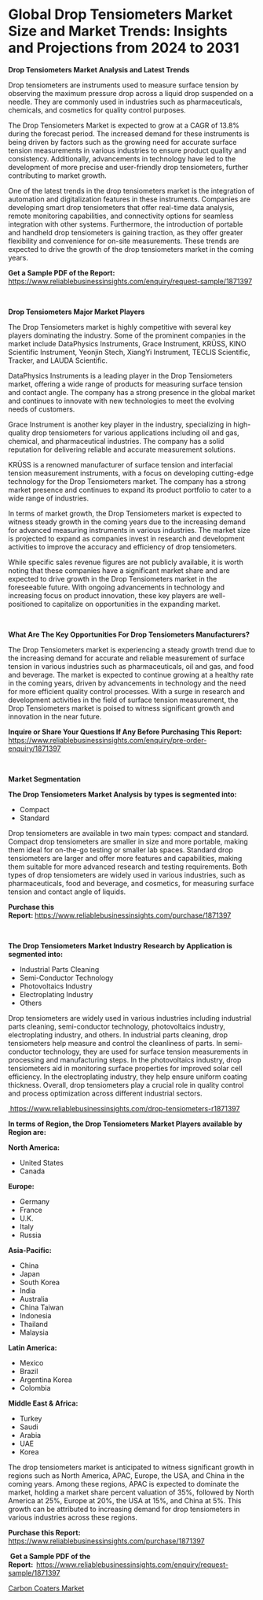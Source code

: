 <p><h1>Global Drop Tensiometers Market Size and Market Trends: Insights and Projections from 2024 to 2031</h1></p><p><strong>Drop Tensiometers Market Analysis and Latest Trends</strong></p>
<p><p>Drop tensiometers are instruments used to measure surface tension by observing the maximum pressure drop across a liquid drop suspended on a needle. They are commonly used in industries such as pharmaceuticals, chemicals, and cosmetics for quality control purposes.</p><p>The Drop Tensiometers Market is expected to grow at a CAGR of 13.8% during the forecast period. The increased demand for these instruments is being driven by factors such as the growing need for accurate surface tension measurements in various industries to ensure product quality and consistency. Additionally, advancements in technology have led to the development of more precise and user-friendly drop tensiometers, further contributing to market growth.</p><p>One of the latest trends in the drop tensiometers market is the integration of automation and digitalization features in these instruments. Companies are developing smart drop tensiometers that offer real-time data analysis, remote monitoring capabilities, and connectivity options for seamless integration with other systems. Furthermore, the introduction of portable and handheld drop tensiometers is gaining traction, as they offer greater flexibility and convenience for on-site measurements. These trends are expected to drive the growth of the drop tensiometers market in the coming years.</p></p>
<p><strong>Get a Sample PDF of the Report:&nbsp;</strong> <a href="https://www.reliablebusinessinsights.com/enquiry/request-sample/1871397">https://www.reliablebusinessinsights.com/enquiry/request-sample/1871397</a></p>
<p>&nbsp;</p>
<p><strong>Drop Tensiometers Major Market Players</strong></p>
<p><p>The Drop Tensiometers market is highly competitive with several key players dominating the industry. Some of the prominent companies in the market include DataPhysics Instruments, Grace Instrument, KRÜSS, KINO Scientific Instrument, Yeonjin Stech, XiangYi Instrument, TECLIS Scientific, Tracker, and LAUDA Scientific.</p><p>DataPhysics Instruments is a leading player in the Drop Tensiometers market, offering a wide range of products for measuring surface tension and contact angle. The company has a strong presence in the global market and continues to innovate with new technologies to meet the evolving needs of customers.</p><p>Grace Instrument is another key player in the industry, specializing in high-quality drop tensiometers for various applications including oil and gas, chemical, and pharmaceutical industries. The company has a solid reputation for delivering reliable and accurate measurement solutions.</p><p>KRÜSS is a renowned manufacturer of surface tension and interfacial tension measurement instruments, with a focus on developing cutting-edge technology for the Drop Tensiometers market. The company has a strong market presence and continues to expand its product portfolio to cater to a wide range of industries.</p><p>In terms of market growth, the Drop Tensiometers market is expected to witness steady growth in the coming years due to the increasing demand for advanced measuring instruments in various industries. The market size is projected to expand as companies invest in research and development activities to improve the accuracy and efficiency of drop tensiometers.</p><p>While specific sales revenue figures are not publicly available, it is worth noting that these companies have a significant market share and are expected to drive growth in the Drop Tensiometers market in the foreseeable future. With ongoing advancements in technology and increasing focus on product innovation, these key players are well-positioned to capitalize on opportunities in the expanding market.</p></p>
<p>&nbsp;</p>
<p><strong>What Are The Key Opportunities For Drop Tensiometers Manufacturers?</strong></p>
<p><p>The Drop Tensiometers market is experiencing a steady growth trend due to the increasing demand for accurate and reliable measurement of surface tension in various industries such as pharmaceuticals, oil and gas, and food and beverage. The market is expected to continue growing at a healthy rate in the coming years, driven by advancements in technology and the need for more efficient quality control processes. With a surge in research and development activities in the field of surface tension measurement, the Drop Tensiometers market is poised to witness significant growth and innovation in the near future.</p></p>
<p><strong>Inquire or Share Your Questions If Any Before Purchasing This Report:</strong> <a href="https://www.reliablebusinessinsights.com/enquiry/pre-order-enquiry/1871397">https://www.reliablebusinessinsights.com/enquiry/pre-order-enquiry/1871397</a></p>
<p>&nbsp;</p>
<p><strong>Market Segmentation</strong></p>
<p><strong>The Drop Tensiometers Market Analysis by types is segmented into:</strong></p>
<p><ul><li>Compact</li><li>Standard</li></ul></p>
<p><p>Drop tensiometers are available in two main types: compact and standard. Compact drop tensiometers are smaller in size and more portable, making them ideal for on-the-go testing or smaller lab spaces. Standard drop tensiometers are larger and offer more features and capabilities, making them suitable for more advanced research and testing requirements. Both types of drop tensiometers are widely used in various industries, such as pharmaceuticals, food and beverage, and cosmetics, for measuring surface tension and contact angle of liquids.</p></p>
<p><strong>Purchase this Report:&nbsp;</strong><a href="https://www.reliablebusinessinsights.com/purchase/1871397">https://www.reliablebusinessinsights.com/purchase/1871397</a></p>
<p>&nbsp;</p>
<p><strong>The Drop Tensiometers Market Industry Research by Application is segmented into:</strong></p>
<p><ul><li>Industrial Parts Cleaning</li><li>Semi-Conductor Technology</li><li>Photovoltaics Industry</li><li>Electroplating Industry</li><li>Others</li></ul></p>
<p><p>Drop tensiometers are widely used in various industries including industrial parts cleaning, semi-conductor technology, photovoltaics industry, electroplating industry, and others. In industrial parts cleaning, drop tensiometers help measure and control the cleanliness of parts. In semi-conductor technology, they are used for surface tension measurements in processing and manufacturing steps. In the photovoltaics industry, drop tensiometers aid in monitoring surface properties for improved solar cell efficiency. In the electroplating industry, they help ensure uniform coating thickness. Overall, drop tensiometers play a crucial role in quality control and process optimization across different industrial sectors.</p></p>
<p><a href="https://www.reliablebusinessinsights.com/drop-tensiometers-r1871397">&nbsp;https://www.reliablebusinessinsights.com/drop-tensiometers-r1871397</a></p>
<p><strong>In terms of Region, the Drop Tensiometers Market Players available by Region are:</strong></p>
<p>
    <p> <strong> North America: </strong>
        <ul>
            <li>United States</li>
            <li>Canada</li>
        </ul>
        </p> 
    <p> <strong> Europe: </strong>
        <ul>
            <li>Germany</li>
            <li>France</li>
            <li>U.K.</li>
            <li>Italy</li>
            <li>Russia</li>
        </ul>
        </p> 
    <p> <strong> Asia-Pacific: </strong>
        <ul>
            <li>China</li>
            <li>Japan</li>
            <li>South Korea</li>
            <li>India</li>
            <li>Australia</li>
            <li>China Taiwan</li>
            <li>Indonesia</li>
            <li>Thailand</li>
            <li>Malaysia</li>
        </ul>
        </p> 
    <p> <strong> Latin America: </strong>
        <ul>
            <li>Mexico</li>
            <li>Brazil</li>
            <li>Argentina Korea</li>
            <li>Colombia</li>
        </ul>
        </p> 
    <p> <strong> Middle East & Africa: </strong>
        <ul>
            <li>Turkey</li>
            <li>Saudi</li>
            <li>Arabia</li>
            <li>UAE</li>
            <li>Korea</li>
        </ul>
    </p>
    </p>
<p><p>The drop tensiometers market is anticipated to witness significant growth in regions such as North America, APAC, Europe, the USA, and China in the coming years. Among these regions, APAC is expected to dominate the market, holding a market share percent valuation of 35%, followed by North America at 25%, Europe at 20%, the USA at 15%, and China at 5%. This growth can be attributed to increasing demand for drop tensiometers in various industries across these regions.</p></p>
<p><strong>Purchase this Report: </strong><a href="https://www.reliablebusinessinsights.com/purchase/1871397">https://www.reliablebusinessinsights.com/purchase/1871397</a></p>
<p>&nbsp;<strong>Get a Sample PDF of the Report:&nbsp;&nbsp;</strong><a href="https://www.reliablebusinessinsights.com/enquiry/request-sample/1871397">https://www.reliablebusinessinsights.com/enquiry/request-sample/1871397</a></p>
<p><strong></strong></p>
<p><p><a href="https://github.com/mabutironaldo/Market-Research-Report-List-5/blob/main/carbon-coaters-market.md">Carbon Coaters Market</a></p></p>